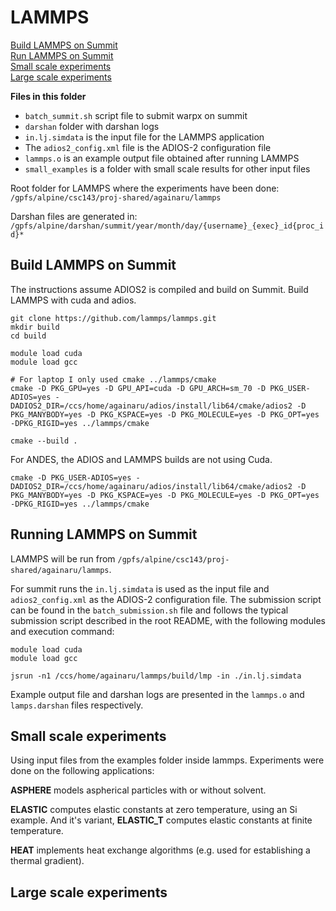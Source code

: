 # LAMMPS

[Build LAMMPS on Summit](#build-lammps-on-summit) <br/>
[Run LAMMPS on Summit](#running-lammps-on-summit) <br/>
[Small scale experiments](#small-scale-experiments) <br/>
[Large scale experiments](#large-scale-experiments) <br/>

**Files in this folder**

* `batch_summit.sh` script file to submit warpx on summit
* `darshan` folder with darshan logs
* `in.lj.simdata` is the input file for the LAMMPS application
* The `adios2_config.xml` file is the ADIOS-2 configuration file
* `lammps.o` is an example output file obtained after running LAMMPS 
* `small_examples` is a folder with small scale results for other input files

Root folder for LAMMPS where the experiments have been done:
`/gpfs/alpine/csc143/proj-shared/againaru/lammps`

Darshan files are generated in:
`/gpfs/alpine/darshan/summit/year/month/day/{username}_{exec}_id{proc_id}*`

## Build LAMMPS on Summit

The instructions assume ADIOS2 is compiled and build on Summit.
Build LAMMPS with cuda and adios. 

```
git clone https://github.com/lammps/lammps.git
mkdir build
cd build

module load cuda
module load gcc

# For laptop I only used cmake ../lammps/cmake
cmake -D PKG_GPU=yes -D GPU_API=cuda -D GPU_ARCH=sm_70 -D PKG_USER-ADIOS=yes -DADIOS2_DIR=/ccs/home/againaru/adios/install/lib64/cmake/adios2 -D PKG_MANYBODY=yes -D PKG_KSPACE=yes -D PKG_MOLECULE=yes -D PKG_OPT=yes -DPKG_RIGID=yes ../lammps/cmake

cmake --build . 
```

For ANDES, the ADIOS and LAMMPS builds are not using Cuda.
```
cmake -D PKG_USER-ADIOS=yes -DADIOS2_DIR=/ccs/home/againaru/adios/install/lib64/cmake/adios2 -D PKG_MANYBODY=yes -D PKG_KSPACE=yes -D PKG_MOLECULE=yes -D PKG_OPT=yes -DPKG_RIGID=yes ../lammps/cmake
```

## Running LAMMPS on Summit

LAMMPS will be run from `/gpfs/alpine/csc143/proj-shared/againaru/lammps`.

For summit runs the `in.lj.simdata` is used as the input file and `adios2_config.xml` as the ADIOS-2 configuration file.
The submission script can be found in the `batch_submission.sh` file and follows the typical submission script described in the root README, with the following modules and execution command:

```
module load cuda
module load gcc

jsrun -n1 /ccs/home/againaru/lammps/build/lmp -in ./in.lj.simdata
```

Example output file and darshan logs are presented in the `lammps.o` and `lamps.darshan` files respectively. 

## Small scale experiments

Using input files from the examples folder inside lammps. Experiments were done on the following applications:

**ASPHERE** models aspherical particles with or without solvent.

**ELASTIC** computes elastic constants at zero temperature, using an Si example.
And it's variant, **ELASTIC_T** computes elastic constants at finite temperature.

**HEAT** implements heat exchange algorithms (e.g. used for establishing a thermal gradient).

## Large scale experiments
